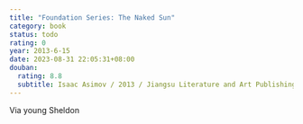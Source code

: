 ```yaml
---
title: "Foundation Series: The Naked Sun"
category: book
status: todo
rating: 0
year: 2013-6-15
date: 2023-08-31 22:05:31+08:00
douban:
  rating: 8.8
  subtitle: Isaac Asimov / 2013 / Jiangsu Literature and Art Publishing House
---
```


Via young Sheldon
